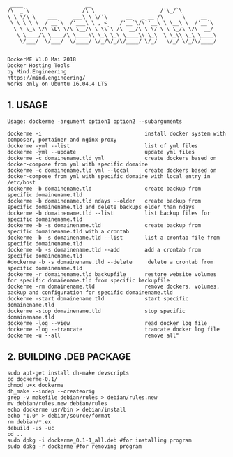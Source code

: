 	 ____                    __
	/\  _`\                 /\ \                     /'\_/`\
	\ \ \/\ \    ___     ___\ \ \/'\      __   _ __ /\      \     __
	 \ \ \ \ \  / __`\  /'___\ \ , <    /'__`\/\`'__\ \ \__\ \  /'__`\
	  \ \ \_\ \/\ \L\ \/\ \__/\ \ \\`\ /\  __/\ \ \/ \ \ \_/\ \/\  __/
	   \ \____/\ \____/\ \____\\ \_\ \_\ \____\\ \_\  \ \_\\ \_\ \____\
	    \/___/  \/___/  \/____/ \/_/\/_/\/____/ \/_/   \/_/ \/_/\/____/

	
	DockerME V1.0 Mai 2018
	Docker Hosting Tools
	by Mind.Engineering
	https://mind.engineering/
	Works only on Ubuntu 16.04.4 LTS


	

## 1. USAGE


	Usage: dockerme -argument option1 option2 --subarguments
	
	dockerme -i                                 install docker system with composer, portainer and nginx-proxy
	dockerme -yml --list                        list of yml files
	dockerme -yml --update                      update yml files
	dockerme -c domainename.tld yml             create dockers based on docker-compose from yml with specific domaine
	dockerme -c domainename.tld yml --local     create dockers based on docker-compose from yml with specific domaine with local entry in /etc/host
	dockerme -b domainename.tld                 create backup from specific domainename.tld
	dockerme -b domainename.tld ndays --older   create backup from specific domainename.tld and delete backups older than ndays
	dockerme -b domainename.tld --list          list backup files for specific domainename.tld
	dockerme -b -s domainename.tld              create backup from specific domainename.tld with a crontab
	dockerme -b -s domainename.tld --list       list a crontab file from specific domainename.tld
	dockerme -b -s domainename.tld --add        add a crontab from specific domainename.tld
	#dockerme -b -s domainename.tld --delete     delete a crontab from specific domainename.tld
	dockerme -r domainename.tld backupfile      restore website volumes for specific domaiename.tld from specific backupfile
	dockerme -rm domainename.tld                remove dockers, volumes, backup and configuration for specific domainename.tld
	dockerme -start domainename.tld             start specific domainename.tld
	dockerme -stop domainename.tld              stop specific domainename.tld
	dockerme -log --view                        read docker log file
	dockerme -log --trancate                    trancate docker log file
	dockerme -u --all                           remove all" 


## 2. BUILDING .DEB PACKAGE

    sudo apt-get install dh-make devscripts
    cd dockerme-0.1/
    chmod u+x dockerme
    dh_make --indep --createorig
    grep -v makefile debian/rules > debian/rules.new
    mv debian/rules.new debian/rules
    echo dockerme usr/bin > debian/install
    echo "1.0" > debian/source/format
    rm debian/*.ex
    debuild -us -uc
    cd ..
    sudo dpkg -i dockerme_0.1-1_all.deb #for installing program
    sudo dpkg -r dockerme #for removing program
